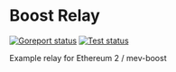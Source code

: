 # Boost Relay

[![Goreport status](https://goreportcard.com/badge/github.com/flashbots/boost-relay)](https://goreportcard.com/report/github.com/flashbots/boost-relay)
[![Test status](https://github.com/flashbots/boost-relay/workflows/Checks/badge.svg)](https://github.com/flashbots/boost-relay/actions?query=workflow%3A%22Checks%22)

Example relay for Ethereum 2 / mev-boost
